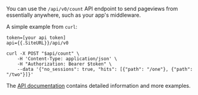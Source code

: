 You can use the `/api/v0/count` API endpoint to send pageviews from essentially
anywhere, such as your app's middleware.

A simple example from `curl`:

    token=[your api token]
    api={{.SiteURL}}/api/v0

    curl -X POST "$api/count" \
        -H 'Content-Type: application/json' \
        -H "Authorization: Bearer $token" \
        --data '{"no_sessions": true, "hits": [{"path": "/one"}, {"path": "/two"}]}'

The [API documentation](/api) contains detailed information and more examples.
